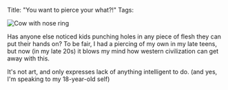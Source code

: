Title: "You want to pierce your what?!"
Tags:

![Cow with nose ring](/media/uploads/4265711638_88a87b85a9.jpeg)

Has anyone else noticed kids punching holes in any piece of flesh they can put
their hands on? To be fair, I had a piercing of my own in
my late teens, but now (in my late 20s) it blows my mind how western
civilization can get away with this.

It's not art, and only expresses lack of anything intelligent to do.
(and yes, I'm speaking to my 18-year-old self)


